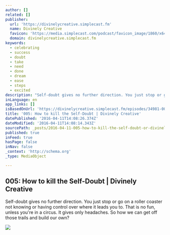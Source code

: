 ```yaml
---
author: []
related: []
publisher:
  url: 'https://divinelycreative.simplecast.fm'
  name: Divinely Creative
  favicon: 'https://media.simplecast.com/podcast/favicon_image/1860/x64_1458757070-favicon.png'
  domain: divinelycreative.simplecast.fm
keywords:
  - celebrating
  - success
  - doubt
  - take
  - need
  - done
  - dream
  - ease
  - steps
  - excited
description: "Self-doubt gives no further direction. You just stop or go on a roller coaster not knowing or having control over where it leads you to. That is no fun, unless you're in a circus. It gives only headaches. So how we can get off those trails and build our own?"
inLanguage: en
app_links: []
isBasedOnUrl: 'https://divinelycreative.simplecast.fm/episodes/34981-005-how-to-kill-the-self-doubt'
title: '005: How to kill the Self-Doubt | Divinely Creative'
datePublished: '2016-04-11T14:08:26.374Z'
dateModified: '2016-04-11T14:08:14.343Z'
sourcePath: _posts/2016-04-11-005-how-to-kill-the-self-doubt-or-divinely-creative.md
published: true
inFeed: true
hasPage: false
inNav: false
_context: 'http://schema.org'
_type: MediaObject

---
```

<article style=""><h1>005: How to kill the Self-Doubt | Divinely Creative</h1><p>Self-doubt gives no further direction. You just stop or go on a roller coaster not knowing or having control over where it leads you to. That is no fun, unless you're in a circus. It gives only headaches. So how we can get off those trails and build our own?</p><img src="https://media.simplecast.com/podcast/logo_image/1860/divinelyCreativeSkin05.png" /></article>